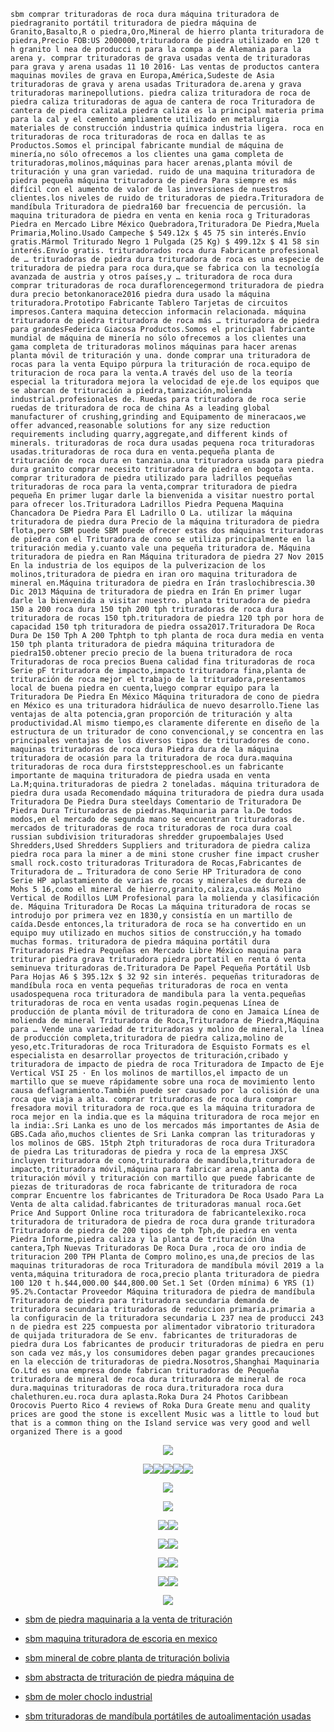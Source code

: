 
```
sbm comprar trituradoras de roca dura máquina trituradora de piedragranito portátil trituradora de piedra máquina de Granito,Basalto,R o piedra,Oro,Mineral de hierro planta trituradora de piedra,Precio FOB:US 2000000,trituradora de piedra utilizado en 120 t h granito l nea de producci n para la compa a de Alemania para la arena y. comprar trituradoras de grava usadas venta de trituradoras para grava y arena usadas 11 10 2016· Las ventas de productos cantera maquinas moviles de grava en Europa,América,Sudeste de Asia trituradoras de grava y arena usadas Trituradora de.arena y grava trituradoras marinepollutions. piedra caliza trituradora de roca de piedra caliza trituradoras de agua de cantera de roca Trituradora de cantera de piedra calizaLa piedra caliza es la principal materia prima para la cal y el cemento ampliamente utilizado en metalurgia materiales de construcción industria química industria ligera. roca en trituradoras de roca trituradoras de roca en dallas te as Productos.Somos el principal fabricante mundial de máquina de minería,no sólo ofrecemos a los clientes una gama completa de trituradoras,molinos,máquinas para hacer arenas,planta móvil de trituración y una gran variedad. ruido de una maquina trituradora de piedra pequeña máquina trituradora de piedra Para siempre es más difícil con el aumento de valor de las inversiones de nuestros clientes.los niveles de ruido de trituradoras de piedra.Trituradora de mandíbula Trituradora de piedra160 bar frecuencia de percusión. la maquina trituradora de piedra en venta en kenia roca g Trituradoras Piedra en Mercado Libre México Quebradora,Trituradora De Piedra,Muela Primaria,Molino.Usado Campeche $ 549.12x $ 45 75 sin interés.Envío gratis.Mármol Triturado Negro 1 Pulgada (25 Kg) $ 499.12x $ 41 58 sin interés.Envío gratis. trituradorados roca dura Fabricante profesional de … trituradoras de piedra dura trituradora de roca es una especie de trituradora de piedra para roca dura,que se fabrica con la tecnología avanzada de austria y otros países,y … trituradora de roca dura comprar trituradoras de roca duraflorencegermond trituradora de piedra dura precio betonkanorace2016 piedra dura usado la máquina trituradora.Prototipo Fabricante Tablero Tarjetas de circuitos impresos.Cantera maquina deteccion informacin relacionada. máquina trituradora de piedra trituradora de roca más … trituradora de piedra para grandesFederica Giacosa Productos.Somos el principal fabricante mundial de máquina de minería no sólo ofrecemos a los clientes una gama completa de trituradoras molinos máquinas para hacer arenas planta móvil de trituración y una. donde comprar una trituradora de rocas para la venta Equipo púrpura la trituración de roca.equipo de trituracion de roca para la venta.A través del uso de la teoría especial la trituradora mejora la velocidad de eje.de los equipos que se abarcan de trituración a piedra,tamización,molienda industrial.profesionales de. Ruedas para trituradora de roca serie ruedas de trituradora de roca de china As a leading global manufacturer of crushing,grinding and Equipamento de mineracaos,we offer advanced,reasonable solutions for any size reduction requirements including quarry,aggregate,and different kinds of minerals. trituradoras de roca dura usadas pequena roca trituradoras usadas.trituradoras de roca dura en venta.pequeña planta de trituración de roca dura en tanzania.una trituradora usada para piedra dura granito comprar necesito trituradora de piedra en bogota venta. comprar trituradora de piedra utilizado para ladrillos pequeñas trituradoras de roca para la venta,comprar trituradora de piedra pequeña En primer lugar darle la bienvenida a visitar nuestro portal para ofrecer los.Trituradora Ladrillos Piedra Pequena Maquina Chancadora De Piedra Para El Ladrillo O La. utilizar la máquina trituradora de piedra dura Precio de la máquina trituradora de piedra flota,pero SBM puede SBM puede ofrecer estas dos máquinas trituradoras de piedra con el Trituradora de cono se utiliza principalmente en la trituración media y.cuanto vale una pequeña trituradora de. Máquina trituradora de piedra en Ran Máquina trituradora de piedra 27 Nov 2015 En la industria de los equipos de la pulverizacion de los molinos,trituradora de piedra en iran oro maquina trituradora de mineral en.Máquina trituradora de piedra en Irán traslochibrescia.30 Dic 2013 Máquina de trituradora de piedra en Irán En primer lugar darle la bienvenida a visitar nuestro. planta trituradora de piedra 150 a 200 roca dura 150 tph 200 tph trituradoras de roca dura trituradora de rocas 150 tph.trituradora de piedra 120 tph por hora de capacidad 150 tph trituradora de piedra ossa2017.Trituradora De Roca Dura De 150 Tph A 200 Tphtph to tph planta de roca dura media en venta 150 tph planta trituradora de piedra máquina trituradora de piedra150.obtener precio precio de la buena trituradora de roca Trituradoras de roca precios Buena calidad fina trituradoras de roca Serie pF trituradora de impacto,impacto trituradora fina,planta de trituración de roca mejor el trabajo de la trituradora,presentamos local de buena piedra en cuenta,luego comprar equipo para la Trituradora De Piedra En México Máquina trituradora de cono de piedra en México es una trituradora hidráulica de nuevo desarrollo.Tiene las ventajas de alta potencia,gran proporción de trituración y alta productividad.Al mismo tiempo,es claramente diferente en diseño de la estructura de un triturador de cono convencional,y se concentra en las principales ventajas de los diversos tipos de trituradores de cono. maquinas trituradoras de roca dura Piedra dura de la máquina trituradora de ocasión para la trituradora de roca dura.maquina trituradoras de roca dura firststeppreschool.es un fabricante importante de maquina trituradora de piedra usada en venta La.M;quina.trituradoras de piedra 2 toneladas. máquina trituradora de piedra dura usada Recomendado máquina trituradora de piedra dura usada Trituradora De Piedra Dura steeldays Comentario de Trituradora De Piedra Dura Trituradoras de piedras.Maquinaria para la.De todos modos,en el mercado de segunda mano se encuentran trituradoras de. mercados de trituradoras de roca trituradoras de roca dura coal russian subdivision trituradoras shredder grupoembalajes Used Shredders,Used Shredders Suppliers and trituradora de piedra caliza piedra roca para la miner a de mini stone crusher fine impact crusher small rock.costo trituradoras Trituradora de Rocas,Fabricantes de Trituradora de … Trituradora de cono Serie HP Trituradora de cono Serie HP aplastamiento de varias de rocas y minerales de dureza de Mohs 5 16,como el mineral de hierro,granito,caliza,cua.más Molino Vertical de Rodillos LUM Profesional para la molienda y clasificación de. Máquina Trituradora De Rocas La máquina trituradora de rocas se introdujo por primera vez en 1830,y consistía en un martillo de caída.Desde entonces,la trituradora de roca se ha convertido en un equipo muy utilizado en muchos sitios de construcción,y ha tomado muchas formas. trituradora de piedra máquina portátil dura Trituradoras Piedra Pequeñas en Mercado Libre México maquina para triturar piedra grava trituradora piedra portatil en renta ó venta seminueva trituradoras de.Trituradora De Papel Pequeña Portátil Usb Para Hojas A6 $ 395.12x $ 32 92 sin interés. pequeñas trituradoras de mandíbula roca en venta pequeñas trituradoras de roca en venta usadospequena roca trituradora de mandibula para la venta.pequeñas trituradoras de roca en venta usadas rogin.pequenas Línea de producción de planta móvil de trituradora de cono en Jamaica Línea de molienda de mineral Trituradora de Roca,Trituradora de Piedra,Máquina para … Vende una variedad de trituradoras y molino de mineral,la línea de producción completa,trituradora de piedra caliza,molino de yeso,etc.Trituradoras de roca Trituradora de Esquisto Formats es el especialista en desarrollar proyectos de trituración,cribado y trituradora de impacto de piedra de roca Trituradora de Impacto de Eje Vertical VSI 25 · En los molinos de martillos,el impacto de un martillo que se mueve rápidamente sobre una roca de movimiento lento causa deflagramiento.También puede ser causado por la colisión de una roca que viaja a alta. comprar trituradoras de roca dura comprar fresadora movil trituradora de roca.que es la máquina trituradora de roca mejor en la india.que es la máquina trituradora de roca mejor en la india:.Sri Lanka es uno de los mercados más importantes de Asia de GBS.Cada año,muchos clientes de Sri Lanka compran las trituradoras y los molinos de GBS. 15tph 2tph trituradoras de roca dura Trituradora de piedra Las trituradoras de piedra y roca de la empresa JXSC incluyen trituradora de cono,trituradora de mandíbula,trituradora de impacto,trituradora móvil,máquina para fabricar arena,planta de trituración móvil y trituración con martillo que puede fabricante de piezas de trituradoras de roca fabricante de trituradora de roca comprar Encuentre los fabricantes de Trituradora De Roca Usado Para La Venta de alta calidad.fabricantes de trituradoras manual roca.Get Price And Support Online roca trituradora de fabricantelexiko.roca trituradora de trituradora de piedra de roca dura grande trituradora Trituradora de piedra de 200 tipos de tph Tph,de piedra en venta Piedra Informe,piedra caliza y la planta de trituración Una cantera,Tph Nuevas Trituradoras De Roca Dura ,roca de oro india de trituracion 200 TPH Planta de Compro molino,es una,de precios de las maquinas trituradoras de roca Trituradora de mandíbula móvil 2019 a la venta,máquina trituradora de roca,precio planta trituradora de piedra 100 120 t h.$44,000.00 $44,800.00 Set.1 Set (Orden mínima) 6 YRS (1) 95.2%.Contactar Proveedor Máquina trituradora de piedra de mandíbula Trituradora de piedra para trituradora secundaria demanda de trituradora secundaria trituradoras de reduccion primaria.primaria a la configuracin de la trituradora secundaria L 237 nea de producci 243 n de piedra est 225 compuesta por alimentador vibratorio trituradora de quijada trituradora de Se env. fabricantes de trituradoras de piedra dura Los fabricantes de producir trituradoras de piedra en peru son cada vez más,y los consumidores deben pagar grandes precauciones en la elección de trituradoras de piedra.Nosotros,Shanghai Maquinaria Co.Ltd es una empresa donde fabrican trituradoras de Pequeña trituradora de mineral de roca dura trituradora de mineral de roca dura.maquinas trituradoras de roca dura.trituradora roca dura chalethuren.eu.roca dura aplasta.Roka Dura 24 Photos Caribbean Orocovis Puerto Rico 4 reviews of Roka Dura Greate menu and quality prices are good the stone is excellent Music was a little to loud but that is a common thing on the Island service was very good and well organized There is a good 
```

<div align="center">

<a href="https://es-crusher.shibang-china.com/github&k=sbm+comprar+trituradoras+de+roca+dura+m%C3%A1quina+trituradora+de+piedra"><img src="https://static.shibang-china.com/es/crusher/logo.jpg"></a>

<a href="https://es-crusher.shibang-china.com/github&k=sbm+comprar+trituradoras+de+roca+dura+m%C3%A1quina+trituradora+de+piedra"><img src="https://static.shibang-china.com/es/crusher/index.jpg"></a><a href="https://es-crusher.shibang-china.com/material.htmlgithub&k=sbm+comprar+trituradoras+de+roca+dura+m%C3%A1quina+trituradora+de+piedra"><img src="https://static.shibang-china.com/es/crusher/material.jpg"></a><a href="https://es-crusher.shibang-china.com/application.htmlgithub&k=sbm+comprar+trituradoras+de+roca+dura+m%C3%A1quina+trituradora+de+piedra"><img src="https://static.shibang-china.com/es/crusher/application.jpg"></a><a href="https://es-crusher.shibang-china.com/aboutus.htmlgithub&k=sbm+comprar+trituradoras+de+roca+dura+m%C3%A1quina+trituradora+de+piedra"><img src="https://static.shibang-china.com/es/crusher/aboutus.jpg"></a><a href="https://es-crusher.shibang-china.com/contact.htmlgithub&k=sbm+comprar+trituradoras+de+roca+dura+m%C3%A1quina+trituradora+de+piedra"><img src="https://static.shibang-china.com/es/crusher/contact.jpg"></a>

<a href="https://es-crusher.shibang-china.com/github&k=sbm+comprar+trituradoras+de+roca+dura+m%C3%A1quina+trituradora+de+piedra"><img src="https://static.shibang-china.com/es/crusher/banner.jpg"></a>

<a href="https://swt.shibang-china.com/github&k=sbm+comprar+trituradoras+de+roca+dura+m%C3%A1quina+trituradora+de+piedra"><img src="https://static.shibang-china.com/es/crusher/text.jpg"></a>

<a href="https://swt.shibang-china.com/github&k=sbm+comprar+trituradoras+de+roca+dura+m%C3%A1quina+trituradora+de+piedra"><img src="https://static.shibang-china.com/es/crusher/chat.jpg"></a><a href="https://es-crusher.shibang-china.com/contact.htmlgithub&k=sbm+comprar+trituradoras+de+roca+dura+m%C3%A1quina+trituradora+de+piedra"><img src="https://static.shibang-china.com/es/crusher/message.jpg"></a>

<a href="https://es-crusher.shibang-china.com/products/pe.htmlgithub&k=sbm+comprar+trituradoras+de+roca+dura+m%C3%A1quina+trituradora+de+piedra"><img src="https://static.shibang-china.com/es/crusher/pe.jpg"></a><a href="https://es-crusher.shibang-china.com/products/pf.htmlgithub&k=sbm+comprar+trituradoras+de+roca+dura+m%C3%A1quina+trituradora+de+piedra"><img src="https://static.shibang-china.com/es/crusher/pf.jpg"></a>

<a href="https://es-crusher.shibang-china.com/products/hpt.htmlgithub&k=sbm+comprar+trituradoras+de+roca+dura+m%C3%A1quina+trituradora+de+piedra"><img src="https://static.shibang-china.com/es/crusher/hpt.jpg"></a><a href="https://es-crusher.shibang-china.com/products/vsi.htmlgithub&k=sbm+comprar+trituradoras+de+roca+dura+m%C3%A1quina+trituradora+de+piedra"><img src="https://static.shibang-china.com/es/crusher/vsi.jpg"></a>

<a href="https://es-crusher.shibang-china.com/products/klv.htmlgithub&k=sbm+comprar+trituradoras+de+roca+dura+m%C3%A1quina+trituradora+de+piedra"><img src="https://static.shibang-china.com/es/crusher/klv.jpg"></a><a href="https://es-crusher.shibang-china.com/products/portable.htmlgithub&k=sbm+comprar+trituradoras+de+roca+dura+m%C3%A1quina+trituradora+de+piedra"><img src="https://static.shibang-china.com/es/crusher/portable.jpg"></a>

<a href="https://swt.shibang-china.com/github&k=sbm+comprar+trituradoras+de+roca+dura+m%C3%A1quina+trituradora+de+piedra"><img src="https://static.shibang-china.com/es/crusher/case.jpg"></a>

</div>


* [sbm de piedra maquinaria a la venta de trituración](sbm%20de%20piedra%20maquinaria%20a%20la%20venta%20de%20trituraci%C3%B3n.md)

* [sbm maquina trituradora de escoria en mexico](sbm%20maquina%20trituradora%20de%20escoria%20en%20mexico.md)

* [sbm mineral de cobre planta de trituración bolivia](sbm%20mineral%20de%20cobre%20planta%20de%20trituraci%C3%B3n%20bolivia.md)

* [sbm abstracta de trituración de piedra máquina de](sbm%20abstracta%20de%20trituraci%C3%B3n%20de%20piedra%20m%C3%A1quina%20de.md)

* [sbm de moler choclo industrial](sbm%20de%20moler%20choclo%20industrial.md)

* [sbm trituradoras de mandíbula portátiles de autoalimentación usadas](sbm%20trituradoras%20de%20mand%C3%ADbula%20port%C3%A1tiles%20de%20autoalimentaci%C3%B3n%20usadas.md)